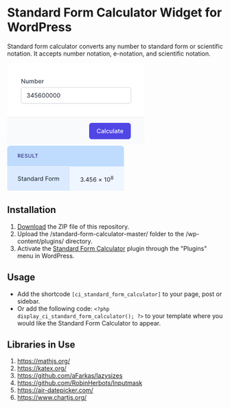 # Standard Form Calculator Widget for WordPress

Standard form calculator converts any number to standard form or scientific notation. It accepts number notation, e-notation, and scientific notation.

![Standard Form Calculator Input Form](/assets/images/screenshot-1.png "Standard Form Calculator Input Form")
![Standard Form Calculator Calculation Results](/assets/images/screenshot-2.png "Standard Form Calculator Calculation Results")

## Installation

1. [Download](https://github.com/pub-calculator-io/standard-form-calculator/archive/refs/heads/master.zip) the ZIP file of this repository.
2. Upload the /standard-form-calculator-master/ folder to the /wp-content/plugins/ directory.
3. Activate the [Standard Form Calculator](https://www.calculator.io/standard-form-calculator/ "Standard Form Calculator Homepage") plugin through the "Plugins" menu in WordPress.

## Usage
* Add the shortcode `[ci_standard_form_calculator]` to your page, post or sidebar.
* Or add the following code: `<?php display_ci_standard_form_calculator(); ?>` to your template where you would like the Standard Form Calculator to appear.

## Libraries in Use
1. https://mathjs.org/
2. https://katex.org/
3. https://github.com/aFarkas/lazysizes
4. https://github.com/RobinHerbots/Inputmask
5. https://air-datepicker.com/
6. https://www.chartjs.org/
